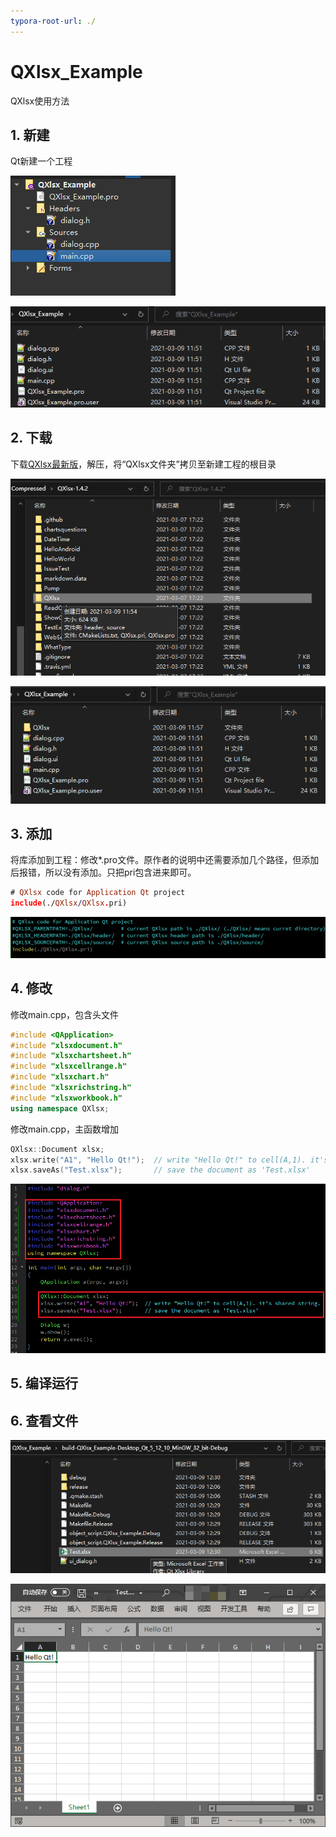 ```yaml
---
typora-root-url: ./
---
```


# QXlsx_Example
QXlsx使用方法

## 1. 新建

  Qt新建一个工程

   ![image-20210309115823005](/Image/image-20210309115823005.png)

   ![image-20210309115800599](/Image/image-20210309115800599.png)

## 2. 下载

  下载[QXlsx最新版](https://github.com/QtExcel/QXlsx/releases)，解压，将“QXlsx文件夹”拷贝至新建工程的根目录

   ![image-20210309115620641](/Image/image-20210309115620641.png)

   ![image-20210309115858391](/Image/image-20210309115858391.png)

## 3. 添加

将库添加到工程：修改*.pro文件。原作者的说明中还需要添加几个路径，但添加后报错，所以没有添加。只把pri包含进来即可。

```.pro
# QXlsx code for Application Qt project
include(./QXlsx/QXlsx.pri)
```

![image-20210309124354435](/Image/image-20210309124354435.png)

## 4. 修改

修改main.cpp，包含头文件

```cpp
#include <QApplication>
#include "xlsxdocument.h"
#include "xlsxchartsheet.h"
#include "xlsxcellrange.h"
#include "xlsxchart.h"
#include "xlsxrichstring.h"
#include "xlsxworkbook.h"
using namespace QXlsx;
```

修改main.cpp，主函数增加

```cpp
QXlsx::Document xlsx;
xlsx.write("A1", "Hello Qt!");  // write "Hello Qt!" to cell(A,1). it's shared string.
xlsx.saveAs("Test.xlsx");       // save the document as 'Test.xlsx'
```

![image-20210309124452356](/Image/image-20210309124452356.png)

## 5. 编译运行

## 6. 查看文件

![image-20210309124631713](/Image/image-20210309124631713.png)

![image-20210309124724738](/Image/image-20210309124724738.png)

